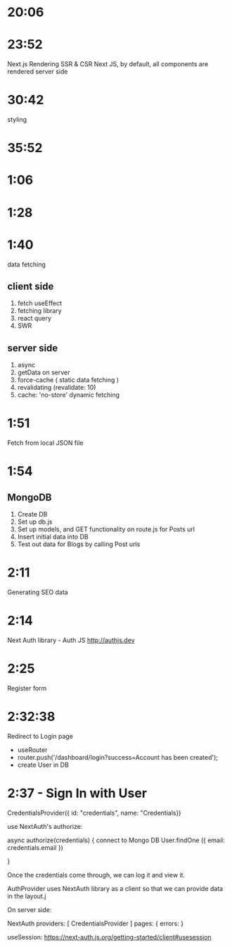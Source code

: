
# 20:06

# 23:52 
Next.js Rendering SSR & CSR
Next JS, by default, all components are rendered server side

# 30:42
styling

# 35:52

# 1:06

# 1:28

# 1:40
data fetching

## client side

1. fetch useEffect
2. fetching library
3. react query
4. SWR

## server side

1. async 
2. getData on server
3. force-cache ( static data fetching )
4. revalidating (revalidate: 10)
5. cache: 'no-store' dynamic fetching


# 1:51  
Fetch from local JSON file

# 1:54 

## MongoDB
1. Create DB
2. Set up db.js
3. Set up models, and GET functionality on route.js for Posts url
4. Insert initial data into DB
5. Test out data for Blogs by calling Post urls

# 2:11

Generating SEO data

# 2:14

Next Auth library - Auth JS
http://authjs.dev  


# 2:25

Register form

# 2:32:38

Redirect to Login page

- useRouter
- router.push('/dashboard/login?success=Account has been created');
- create User in DB

# 2:37 - Sign In with User

CredentialsProvider({ id: "credentials", name: "Credentials})

use NextAuth's authorize:

async authorize(credentials) {
    connect to Mongo DB
    User.findOne ({ email: credentials.email })
    
}

Once the credentials come through, we can log it and view it.

AuthProvider uses NextAuth library as a client so that we can provide data in the layout.j

On server side:

 NextAuth
  providers: [
    CredentialsProvider
  ]
  pages: {
    errors:
  }


useSession:
https://next-auth.js.org/getting-started/client#usesession

